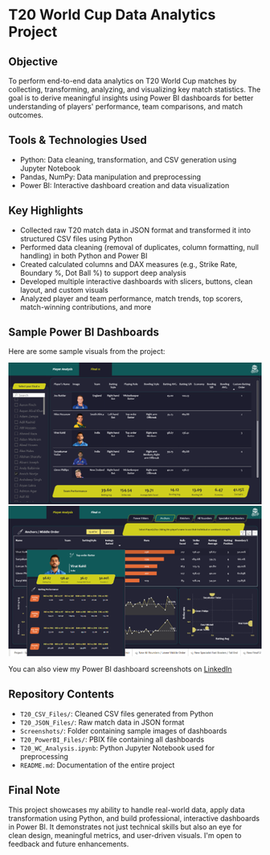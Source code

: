# T20 World Cup Data Analytics Project

## Objective  
To perform end-to-end data analytics on T20 World Cup matches by collecting, transforming, analyzing, and visualizing key match statistics. The goal is to derive meaningful insights using Power BI dashboards for better understanding of players' performance, team comparisons, and match outcomes.

## Tools & Technologies Used  
- Python: Data cleaning, transformation, and CSV generation using Jupyter Notebook  
- Pandas, NumPy: Data manipulation and preprocessing  
- Power BI: Interactive dashboard creation and data visualization  

## Key Highlights  
- Collected raw T20 match data in JSON format and transformed it into structured CSV files using Python 
- Performed data cleaning (removal of duplicates, column formatting, null handling) in both Python and Power BI  
- Created calculated columns and DAX measures (e.g., Strike Rate, Boundary %, Dot Ball %) to support deep analysis  
- Developed multiple interactive dashboards with slicers, buttons, clean layout, and custom visuals  
- Analyzed player and team performance, match trends, top scorers, match-winning contributions, and more   

## Sample Power BI Dashboards  
Here are some sample visuals from the project:

![Dashboard Sample 1](https://github.com/Bagiliabdulrahman/T20-WorldCup-Data-Analytics-Project/blob/main/Screenshots/sample_dashboard_1.png)  
![Dashboard Sample 2](https://github.com/Bagiliabdulrahman/T20-WorldCup-Data-Analytics-Project/blob/main/Screenshots/sample_dashboard_2.png)

You can also view my Power BI dashboard screenshots on [LinkedIn](https://www.linkedin.com/posts/bagili-abdul-rahman-a72b1026a_t20-world-cup-data-analytics-project-power-activity-7351548437126926338-4mDI?utm_source=share&utm_medium=member_desktop&rcm=ACoAAEIEOvYBfZdrPkFYRcLunJpO4SxF9alsv-c)

## Repository Contents  
- `T20_CSV_Files/`: Cleaned CSV files generated from Python  
- `T20_JSON_Files/`: Raw match data in JSON format
- `Screenshots/`: Folder containing sample images of dashboards
- `T20_PowerBI_Files/`: PBIX file containing all dashboards  
- `T20_WC_Analysis.ipynb`: Python Jupyter Notebook used for preprocessing  
- `README.md`: Documentation of the entire project  

## Final Note  
This project showcases my ability to handle real-world data, apply data transformation using Python, and build professional, interactive dashboards in Power BI. It demonstrates not just technical skills but also an eye for clean design, meaningful metrics, and user-driven visuals. I'm open to feedback and future enhancements.
